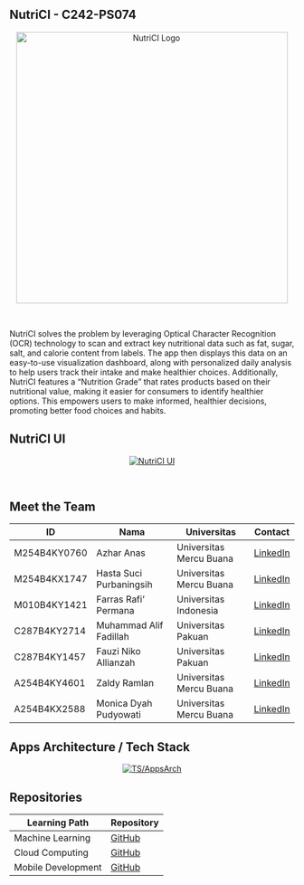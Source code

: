 
## NutriCI - C242-PS074 


<p align="center">
  <a href="https://github.com/NutriCI/" target="blank"><img src="https://res.cloudinary.com/dwm0tvqar/image/upload/v1734007366/logo.png" width="480" alt="NutriCI Logo " /></a>
</p>
<br>

NutriCI solves the problem by leveraging Optical Character Recognition (OCR) technology to scan and extract key nutritional data such as fat, sugar, salt, and calorie content from labels. The app then displays this data on an easy-to-use visualization dashboard, along with personalized daily analysis to help users track their intake and make healthier choices. Additionally, NutriCI features a “Nutrition Grade” that rates products based on their nutritional value, making it easier for consumers to identify healthier options. This empowers users to make informed, healthier decisions, promoting better food choices and habits.



## NutriCI UI

<p align="center">
  <a href="https://github.com/NutriCI/" target="blank"><img src="https://res.cloudinary.com/dwm0tvqar/image/upload/v1734007366/logo.png" width="" alt="NutriCI UI " /></a>
</p>
<br>


## Meet the Team

 ID             | Nama                        | Universitas              | Contact  |
----------------|-----------------------------|--------------------------|---------|
M254B4KY0760   | Azhar Anas                 | Universitas Mercu Buana  | [LinkedIn](https://www.linkedin.com/in/azhar-anas)  |
M254B4KX1747   | Hasta Suci Purbaningsih    | Universitas Mercu Buana  | [LinkedIn](https://www.linkedin.com/in/hastasucipurbaningsih)  |
M010B4KY1421   | Farras Rafi’ Permana       | Universitas Indonesia    | [LinkedIn](https://www.linkedin.com/in/farras-rafi-permana) |
C287B4KY2714   | Muhammad Alif Fadillah     | Universitas Pakuan       | [LinkedIn](https://www.linkedin.com/in/aliffadillah)  |
C287B4KY1457   | Fauzi Niko Allianzah       | Universitas Pakuan       | [LinkedIn](https://www.linkedin.com/in/fauzi-niko-allianzah)  |
A254B4KY4601   | Zaldy Ramlan               | Universitas Mercu Buana  | [LinkedIn](https://www.linkedin.com/in/zaldy-ramlan-5327b320b)  |
A254B4KX2588   | Monica Dyah Pudyowati      | Universitas Mercu Buana  | [LinkedIn](https://www.linkedin.com/in/monica-dyah-pudyowati)  |

## Apps Architecture / Tech Stack

<p align="center">
  <a href="https://github.com/NutriCI/" target="blank"><img src="https://res.cloudinary.com/dwm0tvqar/image/upload/v1734007366/logo.png" width="" alt="TS/AppsArch " /></a>
</p>

## Repositories

| Learning Path | Repository |
|---------|---------|
| Machine Learning | [GitHub](https://github.com/NutriCI/mlteam-workspace)  |
| Cloud Computing | [GitHub](https://github.com/NutriCI/teamcc-workspace)  |
| Mobile Development | [GitHub](https://github.com/NutriCI/md)  |
